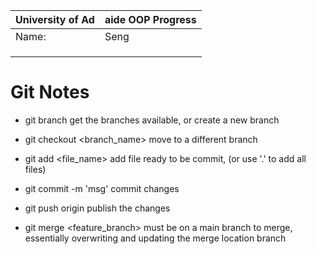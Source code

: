 | University of Ad | aide OOP Progress|
| -----------------| -----------------|
| Name:            |      Seng        |
|                  |                  |
|                  |                  |
|                  |                  |

# Git Notes
- git branch <sample> 
get the branches available, or create a new branch

- git checkout <branch_name>
move to a different branch

- git add <file_name>
add file ready to be commit, (or use '.' to add all files)

- git commit -m 'msg'
commit changes

- git push origin <branch>
publish the changes 

- git merge <feature_branch>
must be on a main branch to merge, essentially overwriting and updating the merge location branch


